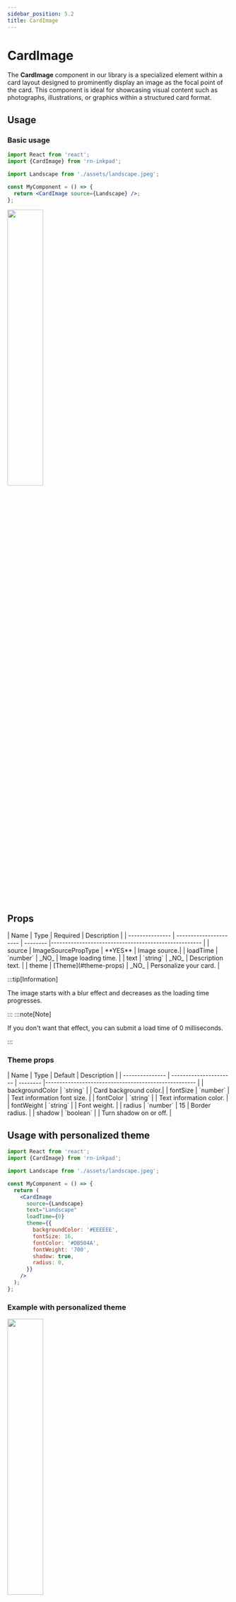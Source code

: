 ```yaml
---
sidebar_position: 5.2
title: CardImage
---
```


# CardImage

The **CardImage** component in our library is a specialized element within a card layout designed to prominently display an image as the focal point of the card. This component is ideal for showcasing visual content such as photographs, illustrations, or graphics within a structured card format.

## Usage

### Basic usage

```jsx
import React from 'react';
import {CardImage} from 'rn-inkpad';

import Landscape from './assets/landscape.jpeg';

const MyComponent = () => {
  return <CardImage source={Landscape} />;
};
```

<img width="40%"  src="/img/cards/cardimage-simple.gif" />

## Props

<div class="table-responsive">
| Name | Type | Required | Description |
| --------------- | ---------------------- | -------- |----------------------------------------------------- |
| source | ImageSourcePropType | **YES** | Image source.|
| loadTime | `number` | _NO_ | Image loading time. |
| text | `string` | _NO_ | Description text. |
| theme | [Theme](#theme-props) | _NO_ | Personalize your card. |
</div>

:::tip[Information]

The image starts with a blur effect and decreases as the loading time progresses.

:::
:::note[Note]

If you don't want that effect, you can submit a load time of 0 milliseconds.

:::

### Theme props

<div class="table-responsive">
| Name | Type | Default | Description |
| --------------- | ---------------------- | -------- |----------------------------------------------------- |
| backgroundColor | `string` |  | Card background color.|
| fontSize | `number` |  | Text information font size. |
| fontColor | `string` |  | Text information color. |
| fontWeight | `string` |  | Font weight. |
| radius | `number` | 15 | Border radius. |
| shadow | `boolean` |  | Turn shadow on or off. |
</div>

## Usage with personalized theme

```jsx
import React from 'react';
import {CardImage} from 'rn-inkpad';

import Landscape from './assets/landscape.jpeg';

const MyComponent = () => {
  return (
    <CardImage
      source={Landscape}
      text="Landscape"
      loadTime={0}
      theme={{
        backgroundColor: '#EEEEEE',
        fontSize: 16,
        fontColor: '#DB504A',
        fontWeight: '700',
        shadow: true,
        radius: 0,
      }}
    />
  );
};
```

### Example with personalized theme

<img width="40%"  src="/img/cards/cardimage-themed.png" />
